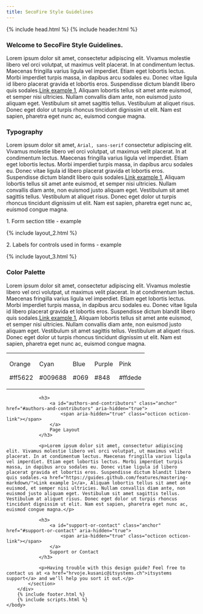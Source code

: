 ```yaml
---
title: SecoFire Style Guidelines
---
```

<html>
  {% include head.html %}
  <body>
		{% include header.html %}
		<div id="main_content_wrap" class="outer">
			<section id="main_content" class="inner">
				<h3>
					<a id="welcome-to-github-pages" class="anchor" href="#welcome-to-github-pages" aria-hidden="true">
						<span aria-hidden="true" class="octicon octicon-link"></span>
					</a>
					Welcome to SecoFire Style Guidelines.
				</h3>
				<p>Lorem ipsum dolor sit amet, consectetur adipiscing elit. Vivamus molestie libero vel orci volutpat, ut maximus velit placerat. In at condimentum lectus. Maecenas fringilla varius ligula vel imperdiet. Etiam eget lobortis lectus. Morbi imperdiet turpis massa, in dapibus arcu sodales eu. Donec vitae ligula id libero placerat gravida et lobortis eros. Suspendisse dictum blandit libero quis sodales.<a href="https://guides.github.com/features/mastering-markdown/">Link example 1</a>, Aliquam lobortis tellus sit amet ante euismod, et semper nisi ultricies. Nullam convallis diam ante, non euismod justo aliquam eget. Vestibulum sit amet sagittis tellus. Vestibulum at aliquet risus. Donec eget dolor ut turpis rhoncus tincidunt dignissim ut elit. Nam est sapien, pharetra eget nunc ac, euismod congue magna.</p>
				<h3>
					<a id="designer-templates" class="anchor" href="#designer-templates" aria-hidden="true">
						<span aria-hidden="true" class="octicon octicon-link"></span>
					</a>
					Typography
				</h3>
				<p>Lorem ipsum dolor sit amet, <code>Arial, sans-serif</code> consectetur adipiscing elit. Vivamus molestie libero vel orci volutpat, ut maximus velit placerat. In at condimentum lectus. Maecenas fringilla varius ligula vel imperdiet. Etiam eget lobortis lectus. Morbi imperdiet turpis massa, in dapibus arcu sodales eu. Donec vitae ligula id libero placerat gravida et lobortis eros. Suspendisse dictum blandit libero quis sodales.<a href="https://guides.github.com/features/mastering-markdown/">Link example 1</a>, Aliquam lobortis tellus sit amet ante euismod, et semper nisi ultricies. Nullam convallis diam ante, non euismod justo aliquam eget. Vestibulum sit amet sagittis tellus. Vestibulum at aliquet risus. Donec eget dolor ut turpis rhoncus tincidunt dignissim ut elit. Nam est sapien, pharetra eget nunc ac, euismod congue magna.</p>
				<div>
					<p class="typography headerTitle">1. Form section title - example</p>
				</div>
				{% include layout_2.html %}
				<div>
					<p class="typography controlLabels">2. Labels for controls used in forms - example</p>
				</div>
				{% include layout_3.html %}
				<h3>
					<a id="creating-pages-manually" class="anchor" href="#creating-pages-manually" aria-hidden="true">
						<span aria-hidden="true" class="octicon octicon-link"></span>
					</a>
					Color Palette
				</h3>
				<p>Lorem ipsum dolor sit amet, consectetur adipiscing elit. Vivamus molestie libero vel orci volutpat, ut maximus velit placerat. In at condimentum lectus. Maecenas fringilla varius ligula vel imperdiet. Etiam eget lobortis lectus. Morbi imperdiet turpis massa, in dapibus arcu sodales eu. Donec vitae ligula id libero placerat gravida et lobortis eros. Suspendisse dictum blandit libero quis sodales.<a href="https://guides.github.com/features/mastering-markdown/">Link example 1</a>, Aliquam lobortis tellus sit amet ante euismod, et semper nisi ultricies. Nullam convallis diam ante, non euismod justo aliquam eget. Vestibulum sit amet sagittis tellus. Vestibulum at aliquet risus. Donec eget dolor ut turpis rhoncus tincidunt dignissim ut elit. Nam est sapien, pharetra eget nunc ac, euismod congue magna.</p>
				<div>
					<table class="colorPalette" width="100%">
						<tr>
							<td>
								<div class="colorBlock itOrange"><p>Orange</p><p>#ff5622</p></div>
							</td>
							<td>
								<div class="colorBlock itCyan"><p>Cyan</p><p>#009688</p></div>
							</td>
							<td>
								<div class="colorBlock itBlue"><p>Blue</p><p>#069</p></div>
							</td>
							<td>
								<div class="colorBlock itPurple"><p>Purple</p><p>#848</p></div>
							</td>
							<td>
								<div class="colorBlock itPink"><p>Pink</p><p>#ffdede</p></div>
							</td>
						</tr>
					</table>
				</div>

				<h3>
					<a id="authors-and-contributors" class="anchor" href="#authors-and-contributors" aria-hidden="true">
						<span aria-hidden="true" class="octicon octicon-link"></span>
					</a>
					Page Layout
				</h3>

				<p>Lorem ipsum dolor sit amet, consectetur adipiscing elit. Vivamus molestie libero vel orci volutpat, ut maximus velit placerat. In at condimentum lectus. Maecenas fringilla varius ligula vel imperdiet. Etiam eget lobortis lectus. Morbi imperdiet turpis massa, in dapibus arcu sodales eu. Donec vitae ligula id libero placerat gravida et lobortis eros. Suspendisse dictum blandit libero quis sodales.<a href="https://guides.github.com/features/mastering-markdown/">Link example 1</a>, Aliquam lobortis tellus sit amet ante euismod, et semper nisi ultricies. Nullam convallis diam ante, non euismod justo aliquam eget. Vestibulum sit amet sagittis tellus. Vestibulum at aliquet risus. Donec eget dolor ut turpis rhoncus tincidunt dignissim ut elit. Nam est sapien, pharetra eget nunc ac, euismod congue magna.</p>

				<h3>
					<a id="support-or-contact" class="anchor" href="#support-or-contact" aria-hidden="true">
						<span aria-hidden="true" class="octicon octicon-link"></span>
					</a>
					Support or Contact
				</h3>

				<p>Having trouble with this design guide? Feel free to contact us at <a href="hrvoje.kusanic@itsystems.ch">itsystems support</a> and we’ll help you sort it out.</p>
			</section>
		</div>
		{% include footer.html %}
		{% include scripts.html %}
	</body>
</html>
